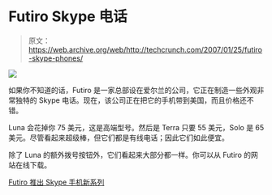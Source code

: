 # Futiro Skype 电话

> 原文：<https://web.archive.org/web/http://techcrunch.com/2007/01/25/futiro-skype-phones/>

![](img/e3af6a33678907212a1bb4e71f132242.png)

如果你不知道的话，Futiro 是一家总部设在爱尔兰的公司，它正在制造一些外观非常独特的 Skype 电话。现在，该公司正在把它的手机带到美国，而且价格还不错。

Luna 会花掉你 75 美元，这是高端型号。然后是 Terra 只要 55 美元，Solo 是 65 美元。尽管看起来超级棒，但它们都是有线电话；因此它们如此便宜。

除了 Luna 的额外拨号按钮外，它们看起来大部分都一样。你可以从 Futiro 的网站在线下载。

[Futiro 推出 Skype 手机新系列](https://web.archive.org/web/20210228222239/http://www.engadget.com/2007/01/25/futiro-intros-new-line-of-skype-phones/)